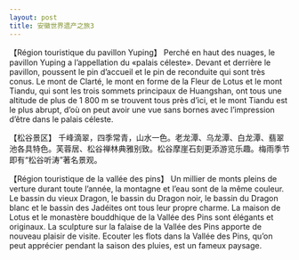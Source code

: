 ```yaml
---
layout: post
title: 安徽世界遗产之旅3
---
```


【Région touristique du pavillon Yuping】  Perché en haut des nuages, le pavillon Yuping a l’appellation du «palais céleste». Devant et derrière le pavillon, poussent le pin d’accueil et le pin de reconduite qui sont très conus. Le mont de Clarté, le mont en forme de la Fleur de Lotus et le mont Tiandu, qui sont les trois sommets principaux de Huangshan, ont tous une altitude de plus de 1 800 m se trouvent tous près d’ici, et le mont Tiandu est le plus abrupt, d’où on peut avoir une vue sans bornes avec l’impression d’être dans le palais céleste. 

【松谷景区】   千峰滴翠，四季常青，山水一色。老龙潭、乌龙潭、白龙潭、翡翠池各具特色。芙蓉居、松谷禅林典雅别致。松谷摩崖石刻更添游览乐趣。梅雨季节即有“松谷听涛”著名景观。

【Région touristique de la vallée des pins】  Un millier de monts pleins de verture durant toute l’année, la montagne et l’eau sont de la même couleur. Le bassin du vieux Dragon, le bassin du Dragon noir, le bassin du Dragon blanc et le bassin des Jadéites ont tous leur propre charme. La maison de Lotus et le monastère bouddhique de la Vallée des Pins sont élégants et originaux. La sculpture sur la falaise de la Vallée des Pins apporte de nouveau plaisir de visite. Ecouter les flots dans la Vallée des Pins, qu’on peut apprécier pendant la saison des pluies, est un fameux paysage. 
